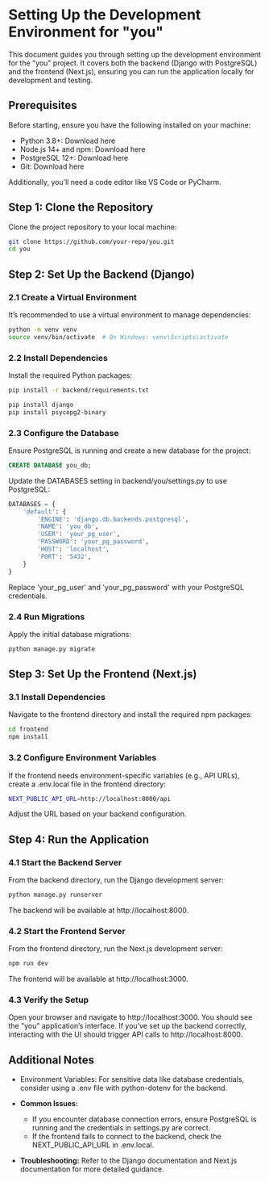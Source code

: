 # Setting Up the Development Environment for "you"

This document guides you through setting up the development environment for the "you" project. It covers both the backend (Django with PostgreSQL) and the frontend (Next.js), ensuring you can run the application locally for development and testing.

## Prerequisites

Before starting, ensure you have the following installed on your machine:

- Python 3.8+: Download here
- Node.js 14+ and npm: Download here
- PostgreSQL 12+: Download here
- Git: Download here

Additionally, you’ll need a code editor like VS Code or PyCharm.

## Step 1: Clone the Repository

Clone the project repository to your local machine:

```bash
git clone https://github.com/your-repo/you.git
cd you
```

## Step 2: Set Up the Backend (Django)

### 2.1 Create a Virtual Environment

It’s recommended to use a virtual environment to manage dependencies:

```bash
python -m venv venv
source venv/bin/activate  # On Windows: venv\Scripts\activate
```

### 2.2 Install Dependencies

Install the required Python packages:

```bash
pip install -r backend/requirements.txt
```

```bash
pip install django
pip install psycopg2-binary
```

### 2.3 Configure the Database

Ensure PostgreSQL is running and create a new database for the project:

```SQL
CREATE DATABASE you_db;
```

Update the DATABASES setting in backend/you/settings.py to use PostgreSQL:

```python
DATABASES = {
    'default': {
        'ENGINE': 'django.db.backends.postgresql',
        'NAME': 'you_db',
        'USER': 'your_pg_user',
        'PASSWORD': 'your_pg_password',
        'HOST': 'localhost',
        'PORT': '5432',
    }
}
```

Replace 'your_pg_user' and 'your_pg_password' with your PostgreSQL credentials.

### 2.4 Run Migrations

Apply the initial database migrations:

```bash
python manage.py migrate
```

## Step 3: Set Up the Frontend (Next.js)

### 3.1 Install Dependencies

Navigate to the frontend directory and install the required npm packages:

```bash
cd frontend
npm install
```

### 3.2 Configure Environment Variables

If the frontend needs environment-specific variables (e.g., API URLs), create a .env.local file in the frontend directory:

```bash
NEXT_PUBLIC_API_URL=http://localhost:8000/api
```

Adjust the URL based on your backend configuration.

## Step 4: Run the Application

### 4.1 Start the Backend Server

From the backend directory, run the Django development server:

```bash
python manage.py runserver
```

The backend will be available at http://localhost:8000.

### 4.2 Start the Frontend Server

From the frontend directory, run the Next.js development server:

```bash
npm run dev
```

The frontend will be available at http://localhost:3000.

### 4.3 Verify the Setup

Open your browser and navigate to http://localhost:3000. You should see the "you" application’s interface. If you’ve set up the backend correctly, interacting with the UI should trigger API calls to http://localhost:8000.

## Additional Notes

- Environment Variables: For sensitive data like database credentials, consider using a .env file with python-dotenv for the backend.

- **Common Issues:**

  - If you encounter database connection errors, ensure PostgreSQL is running and the credentials in settings.py are correct.
  - If the frontend fails to connect to the backend, check the NEXT_PUBLIC_API_URL in .env.local.

- **Troubleshooting:** Refer to the Django documentation and Next.js documentation for more detailed guidance.
